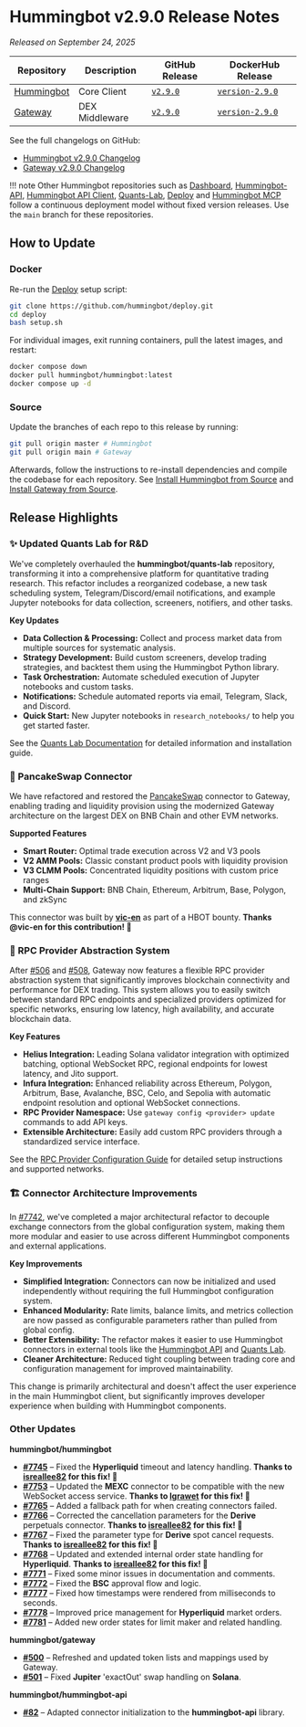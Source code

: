 # Hummingbot v2.9.0 Release Notes

*Released on September 24, 2025*

| Repository | Description | GitHub Release | DockerHub Release |
|------------|-------------|----------------|-------------------|
| [Hummingbot](https://github.com/hummingbot/hummingbot) | Core Client | [`v2.9.0`](https://github.com/hummingbot/hummingbot/releases/tag/v2.9.0) | [`version-2.9.0`](https://hub.docker.com/r/hummingbot/hummingbot/tags?name=version-2.9.0) |
| [Gateway](https://github.com/hummingbot/gateway) | DEX Middleware | [`v2.9.0`](https://github.com/hummingbot/gateway/releases/tag/v2.9.0) | [`version-2.9.0`](https://hub.docker.com/r/hummingbot/gateway/tags?name=version-2.9.0) |

See the full changelogs on GitHub:

- [Hummingbot v2.9.0 Changelog](https://github.com/hummingbot/hummingbot/releases/tag/v2.9.0)
- [Gateway v2.9.0 Changelog](https://github.com/hummingbot/gateway/releases/tag/v2.9.0)

!!! note
    Other Hummingbot repositories such as [Dashboard](https://github.com/hummingbot/dashboard), [Hummingbot-API](https://github.com/hummingbot/hummingbot-api), [Hummingbot API Client](https://github.com/hummingbot/hummingbot-api-client), [Quants-Lab](https://github.com/hummingbot/quant-lab), [Deploy](https://github.com/hummingbot/deploy) and [Hummingbot MCP](https://github.com/hummingbot/mcp) follow a continuous deployment model without fixed version releases. Use the `main` branch for these repositories.

## How to Update

### Docker

Re-run the [Deploy](https://github.com/hummingbot/deploy) setup script:
```bash
git clone https://github.com/hummingbot/deploy.git
cd deploy
bash setup.sh
```

For individual images, exit running containers, pull the latest images, and restart:
```bash
docker compose down
docker pull hummingbot/hummingbot:latest
docker compose up -d
```

### Source

Update the branches of each repo to this release by running:
```bash
git pull origin master # Hummingbot
git pull origin main # Gateway
```

Afterwards, follow the instructions to re-install dependencies and compile the codebase for each repository. See [Install Hummingbot from Source](/installation/linux/) and [Install Gateway from Source](/gateway/installation).

## Release Highlights

### ✨ Updated Quants Lab for R&D

We've completely overhauled the **hummingbot/quants-lab** repository, transforming it into a comprehensive platform for quantitative trading research. This refactor includes a reorganized codebase, a new task scheduling system, Telegram/Discord/email notifications, and example Jupyter notebooks for data collection, screeners, notifiers, and other tasks.

**Key Updates**

* **Data Collection & Processing:** Collect and process market data from multiple sources for systematic analysis.
* **Strategy Development:** Build custom screeners, develop trading strategies, and backtest them using the Hummingbot Python library.
* **Task Orchestration:** Automate scheduled execution of Jupyter notebooks and custom tasks.
* **Notifications:** Schedule automated reports via email, Telegram, Slack, and Discord.
* **Quick Start:** New Jupyter notebooks in `research_notebooks/` to help you get started faster.


See the [Quants Lab Documentation](/quants-lab/) for detailed information and installation guide.

### 🥞 PancakeSwap Connector

We have refactored and restored the [PancakeSwap](/exchanges/gateway/pancakeswap) connector to Gateway, enabling trading and liquidity provision using the modernized Gateway architecture on the largest DEX on BNB Chain and other EVM networks.

**Supported Features**

* **Smart Router:** Optimal trade execution across V2 and V3 pools
* **V2 AMM Pools:** Classic constant product pools with liquidity provision
* **V3 CLMM Pools:** Concentrated liquidity positions with custom price ranges
* **Multi-Chain Support:** BNB Chain, Ethereum, Arbitrum, Base, Polygon, and zkSync

This connector was built by **[vic-en](https://github.com/vic-en)** as part of a HBOT bounty. **Thanks @vic-en for this contribution! 🙏**

### 🚀 RPC Provider Abstraction System

After [#506](https://github.com/hummingbot/gateway/pull/506) and [#508](https://github.com/hummingbot/gateway/pull/508), Gateway now features a flexible RPC provider abstraction system that significantly improves blockchain connectivity and performance for DEX trading. This system allows you to easily switch between standard RPC endpoints and specialized providers optimized for specific networks, ensuring low latency, high availability, and accurate blockchain data.

**Key Features**

* **Helius Integration:** Leading Solana validator integration with optimized batching, optional WebSocket RPC, regional endpoints for lowest latency, and Jito support.
* **Infura Integration:** Enhanced reliability across Ethereum, Polygon, Arbitrum, Base, Avalanche, BSC, Celo, and Sepolia with automatic endpoint resolution and optional WebSocket connections.
* **RPC Provider Namespace:** Use `gateway config <provider> update` commands to add API keys.
* **Extensible Architecture:** Easily add custom RPC providers through a standardized service interface.

See the [RPC Provider Configuration Guide](/gateway/rpc) for detailed setup instructions and supported networks.

### 🏗️ Connector Architecture Improvements

In [#7742](https://github.com/hummingbot/hummingbot/pull/7742), we've completed a major architectural refactor to decouple exchange connectors from the global configuration system, making them more modular and easier to use across different Hummingbot components and external applications.

**Key Improvements**

* **Simplified Integration:** Connectors can now be initialized and used independently without requiring the full Hummingbot configuration system.
* **Enhanced Modularity:** Rate limits, balance limits, and metrics collection are now passed as configurable parameters rather than pulled from global config.
* **Better Extensibility:** The refactor makes it easier to use Hummingbot connectors in external tools like the [Hummingbot API](https://github.com/hummingbot/hummingbot-api) and [Quants Lab](https://github.com/hummingbot/quants-lab).
* **Cleaner Architecture:** Reduced tight coupling between trading core and configuration management for improved maintainability.

This change is primarily architectural and doesn't affect the user experience in the main Hummingbot client, but significantly improves developer experience when building with Hummingbot components.

### Other Updates

**hummingbot/hummingbot**

  - **[#7745](https://github.com/hummingbot/hummingbot/pull/7745)** – Fixed the **Hyperliquid** timeout and latency handling. **Thanks to [isreallee82](https://github.com/isreallee82) for this fix! 🙏**
  - **[#7753](https://github.com/hummingbot/hummingbot/pull/7753)** – Updated the **MEXC** connector to be compatible with the new WebSocket access service. **Thanks to [lgrawet](https://github.com/lgrawet) for this fix! 🙏**
  - **[#7765](https://github.com/hummingbot/hummingbot/pull/7765)** – Added a fallback path for when creating connectors failed.
  - **[#7766](https://github.com/hummingbot/hummingbot/pull/7766)** – Corrected the cancellation parameters for the **Derive** perpetuals connector. **Thanks to [isreallee82](https://github.com/isreallee82) for this fix! 🙏**
  - **[#7767](https://github.com/hummingbot/hummingbot/pull/7767)** – Fixed the parameter type for **Derive** spot cancel requests. **Thanks to [isreallee82](https://github.com/isreallee82) for this fix! 🙏**
  - **[#7768](https://github.com/hummingbot/hummingbot/pull/7768)** – Updated and extended internal order state handling for **Hyperliquid**. **Thanks to [isreallee82](https://github.com/isreallee82) for this fix! 🙏**
  - **[#7771](https://github.com/hummingbot/hummingbot/pull/7771)** – Fixed some minor issues in documentation and comments.
  - **[#7772](https://github.com/hummingbot/hummingbot/pull/7772)** – Fixed the **BSC** approval flow and logic.
  - **[#7777](https://github.com/hummingbot/hummingbot/pull/7777)** – Fixed how timestamps were rendered from milliseconds to seconds.
  - **[#7778](https://github.com/hummingbot/hummingbot/pull/7778)** – Improved price management for **Hyperliquid** market orders.
  - **[#7781](https://github.com/hummingbot/hummingbot/pull/7781)** – Added new order states for limit maker and related handling.

**hummingbot/gateway**

  - **[#500](https://github.com/hummingbot/gateway/pull/500)** – Refreshed and updated token lists and mappings used by Gateway.
  - **[#501](https://github.com/hummingbot/gateway/pull/501)** – Fixed **Jupiter** 'exactOut' swap handling on **Solana**.

**hummingbot/hummingbot-api**

  - **[#82](https://github.com/hummingbot/hummingbot-api/pull/82)** – Adapted connector initialization to the **hummingbot-api** library.
